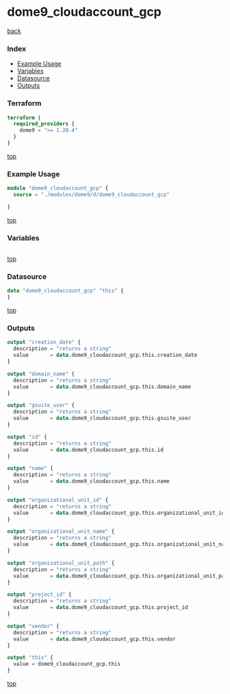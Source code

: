 # dome9_cloudaccount_gcp

[back](../dome9.md)

### Index

- [Example Usage](#example-usage)
- [Variables](#variables)
- [Datasource](#datasource)
- [Outputs](#outputs)

### Terraform

```terraform
terraform {
  required_providers {
    dome9 = ">= 1.20.4"
  }
}
```

[top](#index)

### Example Usage

```terraform
module "dome9_cloudaccount_gcp" {
  source = "./modules/dome9/d/dome9_cloudaccount_gcp"

}
```

[top](#index)

### Variables

```terraform
```

[top](#index)

### Datasource

```terraform
data "dome9_cloudaccount_gcp" "this" {
}
```

[top](#index)

### Outputs

```terraform
output "creation_date" {
  description = "returns a string"
  value       = data.dome9_cloudaccount_gcp.this.creation_date
}

output "domain_name" {
  description = "returns a string"
  value       = data.dome9_cloudaccount_gcp.this.domain_name
}

output "gsuite_user" {
  description = "returns a string"
  value       = data.dome9_cloudaccount_gcp.this.gsuite_user
}

output "id" {
  description = "returns a string"
  value       = data.dome9_cloudaccount_gcp.this.id
}

output "name" {
  description = "returns a string"
  value       = data.dome9_cloudaccount_gcp.this.name
}

output "organizational_unit_id" {
  description = "returns a string"
  value       = data.dome9_cloudaccount_gcp.this.organizational_unit_id
}

output "organizational_unit_name" {
  description = "returns a string"
  value       = data.dome9_cloudaccount_gcp.this.organizational_unit_name
}

output "organizational_unit_path" {
  description = "returns a string"
  value       = data.dome9_cloudaccount_gcp.this.organizational_unit_path
}

output "project_id" {
  description = "returns a string"
  value       = data.dome9_cloudaccount_gcp.this.project_id
}

output "vendor" {
  description = "returns a string"
  value       = data.dome9_cloudaccount_gcp.this.vendor
}

output "this" {
  value = dome9_cloudaccount_gcp.this
}
```

[top](#index)